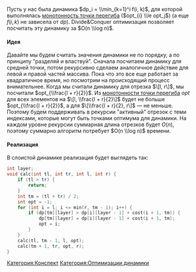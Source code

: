 Пусть у нас была динамика $dp_i = \\min_{k=1}^i f(i, k)$, для которой
выполнялась [монотонность точки
перегиба](монотонность_точки_перегиба "wikilink")
($opt_{i} \\le opt_j$) (а еще $f(i, k)$ не зависела от $dp$).
Divide\&Conquer оптимизация позволяет посчитать эту динамику за $O(n
\\log n)$.

#### Идея

Давайте мы будем считать значения динамики не по порядку, а по принципу
"разделяй и властвуй". Сначала посчитаем динамику для средней точки,
потом рекурсивно сделаем аналогичное действие для левой и правой
частей массива. Пока что это все еще работает за квадратичное время,
но посмотрим на происходящий процесс внимательнее. Когда мы считали
динамику для отрезка $\[l, r\]$, мы посчитали $opt_{\\frac{l +
r}{2}}$. Из [монотонности точки
перегиба](монотонность_точки_перегиба "wikilink")
$opt$ для всех элементов на $\[l, \\frac{l + r}{2}\]$ будет не больше
$opt_{\\frac{l + r}{2}}$, а для $\[\\frac{l + r}{2}, r\]$ — не меньше.
Поэтому будем поддерживать в рекурсии "активный" отрезок с теми
индексами, которые могут быть точками оптимума для динамики. На
каждом уровне рекурсии суммарная длина отрезков будет $O(n)$, поэтому
суммарно алгоритм потребует $O(n \\log n)$ времени.

#### Реализация

В слоистой динамике реализация будет выглядеть так:

``` c++ numberLines
int layer;
void calc(int tl, int tr, int l, int r) {
    if (tl > tr) {
        return;
    }
    int tm = (tl + tr) / 2;
    int opt = -1;
    for (int i = l; i <= min(r, tm - 1); i++) {
        if (dp[tm][layer] > dp[i][layer - 1] + cost(i + 1, tm)) {
            dp[tm][layer] = dp[i][layer - 1] + cost(i + 1, tm);
            opt = i;
        }
    }
    calc(tl, tm - 1, l, opt);
    calc(tm + 1, tr, opt, r);
}
```

[Категория:Конспект](Категория:Конспект "wikilink")
[Категория:Оптимизации
динамики](Категория:Оптимизации_динамики "wikilink")
